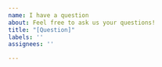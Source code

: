 ```yaml
---
name: I have a question
about: Feel free to ask us your questions!
title: "[Question]"
labels: ''
assignees: ''

---
```


